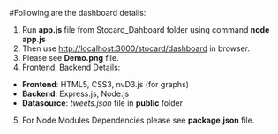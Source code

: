 #Following are the dashboard details:
1. Run **app.js** file from Stocard_Dahboard folder using command **node app.js**
2. Then use [http://localhost:3000/stocard/dashboard](http://localhost:3000/stocard/dashboard) in browser.
3. Please see **Demo.png** file.
4. Frontend, Backend Details: 
  * **Frontend**: HTML5, CSS3, nvD3.js (for graphs)
  * **Backend**: Express.js, Node.js
  * **Datasource**: *tweets.json* file in **public** folder
5. For Node Modules Dependencies please see **package.json** file.
